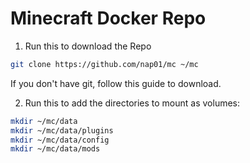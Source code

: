 # Minecraft Docker Repo

1. Run this to download the Repo

```bash
git clone https://github.com/nap01/mc ~/mc
```

If you don't have git, follow this guide to download.

2. Run this to add the directories to mount as volumes:

```bash
mkdir ~/mc/data
mkdir ~/mc/data/plugins
mkdir ~/mc/data/config
mkdir ~/mc/data/mods
```
